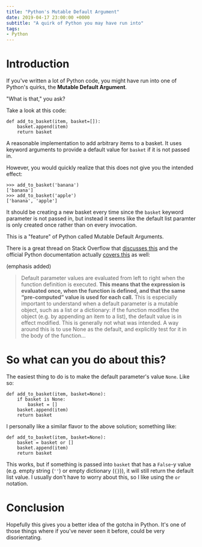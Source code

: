 ```yaml
---
title: "Python's Mutable Default Argument"
date: 2019-04-17 23:00:00 +0000
subtitle: "A quirk of Python you may have run into"
tags:
- Python
---
```

# Introduction
If you've written a lot of Python code, you might have run into one of Python's quirks, the **Mutable Default Argument**. 

"What is that," you ask?

Take a look at this code:
```python3
def add_to_basket(item, basket=[]):
    basket.append(item)
    return basket
```
A reasonable implementation to add arbitrary items to a basket. It uses keyword arguments to provide a default value for `basket` if it is not passed in.

However, you would quickly realize that this does not give you the intended effect:
```python3
>>> add_to_basket('banana')
['banana']
>>> add_to_basket('apple')
['banana', 'apple']
```
It should be creating a new basket every time since the `basket` keyword parameter is not passed in, but instead it seems like the default list paramter is only created once rather than on every invocation.

This is a "feature" of Python called Mutable Default Arguments.

There is a great thread on Stack Overflow that [discusses this][1] and the official Python documentation actually [covers this][2] as well:

(emphasis added)

> Default parameter values are evaluated from left to right when the function definition is executed. **This means that the expression is evaluated once, when the function is defined, and that the same “pre-computed” value is used for each call.** This is especially important to understand when a default parameter is a mutable object, such as a list or a dictionary: if the function modifies the object (e.g. by appending an item to a list), the default value is in effect modified. This is generally not what was intended. A way around this is to use None as the default, and explicitly test for it in the body of the function...

# So what can you do about this?

The easiest thing to do is to make the default parameter's value `None`. Like so:
```python3
def add_to_basket(item, basket=None):
    if basket is None:
        basket = []
    basket.append(item)
    return basket
```

I personally like a similar flavor to the above solution; something like:
```python3
def add_to_basket(item, basket=None):
    basket = basket or []
    basket.append(item)
    return basket
```
This works, but if something is passed into `basket` that has a `False`-y value (e.g. empty string (`''`) or empty dictionary (`{}`)), it will still return the default list value. I usually don't have to worry about this, so I like using the `or` notation.

# Conclusion
Hopefully this gives you a better idea of the gotcha in Python. It's one of those things where if you've never seen it before, could be very disorientating.

[1]: https://stackoverflow.com/q/1132941
[2]: https://docs.python.org/3/reference/compound_stmts.html#function-definitions
